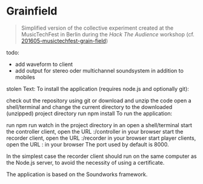 # Grainfield

> Simplified version of the collective experiment created at the MusicTechFest in Berlin during the _Hack The Audience_ workshop (cf. [201605-musictechfest-grain-field](https://github.com/collective-soundworks-workshops/201605-musictechfest-grain-field))

todo:
- add waveform to client
- add output for stereo oder multichannel soundsystem in addition to mobiles

stolen Text:
To install the application (requires node.js and optionally git):

check out the repository using git or download and unzip the code
open a shell/terminal and change the current directory to the downloaded (unzipped) project directory
run npm install
To run the application:

run npm run watch in the project directory in an open a shell/terminal
start the controller client, open the URL <server address>:<port>/controller in your browser
start the recorder client, open the URL <server address>:<port>/recorder in your browser
start player clients, open the URL <server address>:<port> in your browser
The port used by default is 8000.

In the simplest case the recorder client should run on the same computer as the Node.js server, to avoid the necessity of using a certificate.

The application is based on the Soundworks framework.